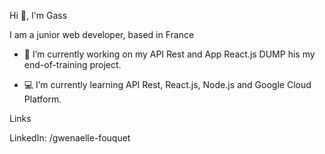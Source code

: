Hi 👋, I'm Gass

I am a junior web developer, based in France

- 📁 I’m currently working on my API Rest and App React.js DUMP his my end-of-training project.

- 💻 I’m currently learning API Rest, React.js, Node.js and Google Cloud Platform.



Links

LinkedIn: /gwenaelle-fouquet


<!--
**Gass-Dev/Gass-Dev** is a ✨ _special_ ✨ repository because its `README.md` (this file) appears on your GitHub profile.
